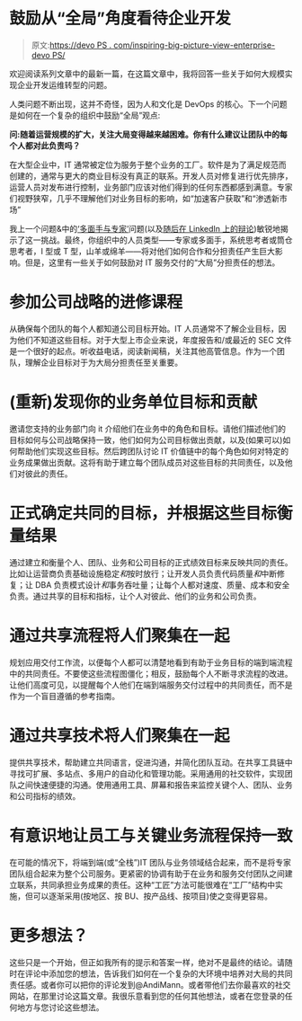 # 鼓励从“全局”角度看待企业开发

> 原文:[https://devo PS . com/inspiring-big-picture-view-enterprise-devo PS/](https://devops.com/encouraging-big-picture-view-enterprise-devops/)

欢迎阅读系列文章中的最新一篇，在这篇文章中，我将回答一些关于如何大规模实现企业开发运维转型的问题。

人类问题不断出现，这并不奇怪，因为人和文化是 DevOps 的核心。下一个问题是如何在一个复杂的组织中鼓励“全局”观点:

**问:随着运营规模的扩大，关注大局变得越来越困难。你有什么建议让团队中的每个人都对此负责吗？**

在大型企业中，IT 通常被定位为服务于整个业务的工厂。软件是为了满足规范而创建的，通常与更大的商业目标没有真正的联系。开发人员对修复进行优先排序，运营人员对发布进行控制，业务部门应该对他们得到的任何东西都感到满意。专家们视野狭窄，几乎不理解他们对业务目标的影响，如“加速客户获取”和“渗透新市场”

我上一个问题&中的[‘多面手与专家’](https://devops.com/blogs/specialists-vs-generalists-enterprise-devops/)问题(以及[随后在 LinkedIn 上的辩论](https://www.linkedin.com/groups/specialist-vs-generalist-2825397.S.5909641513729540096))敏锐地揭示了这一挑战。最终，你组织中的人员类型——专家或多面手，系统思考者或筒仓思考者，I 型或 T 型，山羊或绵羊——将对他们如何合作和分担责任产生巨大影响。但是，这里有一些关于如何鼓励对 IT 服务交付的“大局”分担责任的想法。

# 参加公司战略的进修课程

从确保每个团队的每个人都知道公司目标开始。IT 人员通常不了解企业目标，因为他们不知道这些目标。对于大型上市企业来说，年度报告和/或最近的 SEC 文件是一个很好的起点。听收益电话，阅读新闻稿，关注其他高管信息。作为一个团队，理解企业目标对于为大局分担责任至关重要。

# (重新)发现你的业务单位目标和贡献

邀请您支持的业务部门向 it 介绍他们在业务中的角色和目标。请他们描述他们的目标如何与公司战略保持一致，他们如何为公司目标做出贡献，以及(如果可以)如何帮助他们实现这些目标。然后跨团队讨论 IT 价值链中的每个角色如何对特定的业务成果做出贡献。这将有助于建立每个团队成员对这些目标的共同责任，以及他们对彼此的责任。

# 正式确定共同的目标，并根据这些目标衡量结果

通过建立和衡量个人、团队、业务和公司目标的正式绩效目标来反映共同的责任。比如让运营商负责基础设施稳定*和*按时放行；让开发人员负责代码质量*和*中断修复；让 DBA 负责模式设计*和*事务吞吐量；让每个人都对速度、质量、成本和安全负责。通过共享的目标和指标，让个人对彼此、他们的业务和公司负责。

# 通过共享流程将人们聚集在一起

规划应用交付工作流，以便每个人都可以清楚地看到有助于业务目标的端到端流程中的共同责任。不要使这些流程图僵化；相反，鼓励每个人不断寻求流程的改进。让他们高度可见，以提醒每个人他们在端到端服务交付过程中的共同责任，而不是作为一个盲目遵循的参考指南。

# 通过共享技术将人们聚集在一起

提供共享技术，帮助建立共同语言，促进沟通，并简化团队互动。在共享工具链中寻找可扩展、多站点、多用户的自动化和管理功能。采用通用的社交软件，实现团队之间快速便捷的沟通。使用通用工具、屏幕和报告来监控关键个人、团队、业务和公司指标的绩效。

# 有意识地让员工与关键业务流程保持一致

在可能的情况下，将端到端(或“全栈”)IT 团队与业务领域结合起来，而不是将专家团队组合起来为整个公司服务。更紧密的协调有助于在业务和服务交付团队之间建立联系，共同承担业务成果的责任。这种“工匠”方法可能很难在“工厂”结构中实施，但可以逐渐采用(按地区、按 BU、按产品线、按项目)使之变得更容易。

# 更多想法？

这些只是一个开始，但正如我所有的提示和答案一样，绝对不是最终的结论。请随时在评论中添加您的想法，告诉我们如何在一个复杂的大环境中培养对大局的共同责任感。或者你可以把你的评论发到@AndiMann。或者带他们去你最喜欢的社交网站，在那里讨论这篇文章。我很乐意看到您的任何其他想法，或者在您登录的任何地方与您讨论这些想法。